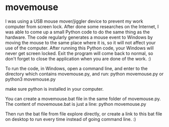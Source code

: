 # movemouse

I was using a USB mouse mover/jiggler device to prevent my work computer from screen lock. After done some researches on the Internet, I was able to come up a small Python code to do the same thing as the hardware.
The code regularly generates a mouse event to Windows by moving the mouse to the same place where it is, so it will not affect your use of the computer. After running this Python code, your Windows will never get screen locked. 
Exit the program will come back to normal, so don't forget to close the application when you are done of the work. :)

To run the code, in Windows, open a command line, and enter to the directory which contains movemouse.py, and run:
python movemouse.py
or
python3 movemouse.py

make sure python is installed in your computer.

You can create a movemouse.bat file in the same folder of movemouse.py. The content of movemouse.bat is just a line:
python movemouse.py

Then run the bat file from file explore directly, or create a link to this bat file on desktop to run every time instead of going command line. :)
